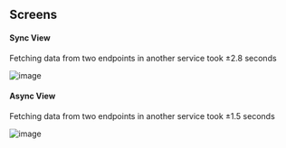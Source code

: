 ## Screens

#### Sync View

Fetching data from two endpoints in another service took ±2.8 seconds

![image](https://user-images.githubusercontent.com/31013187/170068915-ce18552a-a2b0-45c7-8667-71265c504545.png)


#### Async View

Fetching data from two endpoints in another service took ±1.5 seconds

![image](https://user-images.githubusercontent.com/31013187/170067500-8e12c78d-3b2c-4480-80e4-bff5c74a2c04.png)

